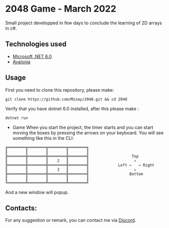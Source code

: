 # 2048 Game - March 2022

Small project developped in few days to conclude the learning of 2D arrays in c\#. 

## Technologies used
- [Microsoft .NET 6.0](https://dotnet.microsoft.com/en-us/download/dotnet/6.0)
- [Avalonia](https://avaloniaui.net/)

## Usage
First you need to clone this repository, please make:
``` 
git clone https://github.com/Mzzay/2048.git && cd 2048
```

Verify that you have dotnet 6.0 installed, after this please make :
``` 
dotnet run
```

- Game
When you start the project, the timer starts and you can start moving the boxes by pressing the arrows on your keyboard.
You will see something like this in the CLI:
``` 
╔════════╦════════╦════════╦════════╗
║        ║        ║        ║        ║
╠════════╬════════╬════════╬════════╣                   Top
║        ║        ║    2   ║        ║                    ↑
╠════════╬════════╬════════╬════════╣             Left ←   → Right
║        ║        ║    2   ║        ║                    ↓
╠════════╬════════╬════════╬════════╣                  Bottom
║        ║        ║        ║        ║
╚════════╩════════╩════════╩════════╝       
``` 

And a new window will popup. 

## Contacts:
For any suggestion or remark, you can contact me via [Discord](https://discord.com/users/498432113666818058).  